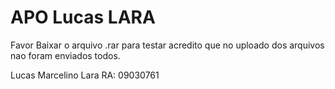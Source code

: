 # APO Lucas LARA

Favor Baixar o arquivo .rar para testar acredito que no uploado dos arquivos nao foram enviados todos.

Lucas Marcelino Lara RA: 09030761

